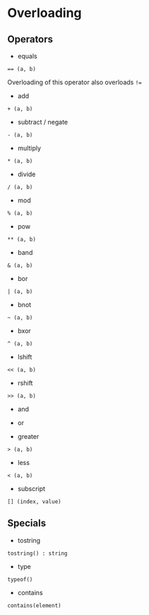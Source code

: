# Overloading

## Operators

- equals
```tea
== (a, b)
```
Overloading of this operator also overloads `!=`

- add
```tea
+ (a, b)
```

- subtract / negate
```tea
- (a, b)
```

- multiply
```tea
* (a, b)
```

- divide
```tea
/ (a, b)
```

- mod
```tea
% (a, b)
```

- pow
```tea
** (a, b)
```

- band
```tea
& (a, b)
```

- bor
```tea
| (a, b)
```

- bnot
```tea
~ (a, b)
```

- bxor
```tea
^ (a, b)
```

- lshift
```tea
<< (a, b)
```

- rshift
```tea
>> (a, b)
```

- and
- or

- greater
```tea
> (a, b)
```

- less
```tea
< (a, b)
```

- subscript
```tea
[] (index, value)
```

## Specials

- tostring
```tea
tostring() : string
```

- type
```tea
typeof()
```

- contains
```tea
contains(element)
```